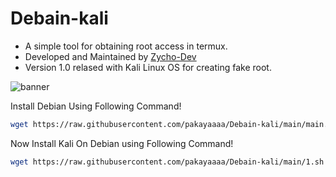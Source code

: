 # Debain-kali

- A simple tool for obtaining root access in termux.
- Developed and Maintained by <a href=https://t.me/Zycho_66>Zycho-Dev</a>
- Version 1.0 relased with Kali Linux OS for creating fake root.

![banner](https://telegra.ph/file/5c7ce0559753ec2e6fe8c.png)


Install Debian Using Following Command!
```bash
wget https://raw.githubusercontent.com/pakayaaaa/Debain-kali/main/main.sh ; bash main.sh
```

Now Install Kali On Debian using Following Command!
```bash
wget https://raw.githubusercontent.com/pakayaaaa/Debain-kali/main/1.sh ; bash 1.sh
```
